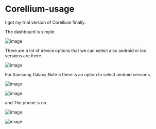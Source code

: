 # Corellium-usage

I got my trial version of Corellium finally.

The dashboard is simple

![image](https://github.com/user-attachments/assets/baf07d1a-da0a-4faf-8c04-84012431bd3d)

There are a lot of device options that we can select also android or ios versions are there.

![image](https://github.com/user-attachments/assets/9e34c395-0568-45f8-993b-c6204716f6bb)

For Samsung Galaxy Note 5 there is an option to select android versions.

![image](https://github.com/user-attachments/assets/f6eca900-4343-46b1-adef-5f54ca81bffa)

![image](https://github.com/user-attachments/assets/b56e4fa2-cbd5-4b19-aa92-666f094f466c)


and The phone is on.

![image](https://github.com/user-attachments/assets/50d6f7bf-5c7c-4e68-ae85-02c9b6202257)

![image](https://github.com/user-attachments/assets/e7921cc7-8c58-43fa-87f8-1fa045729f85)
